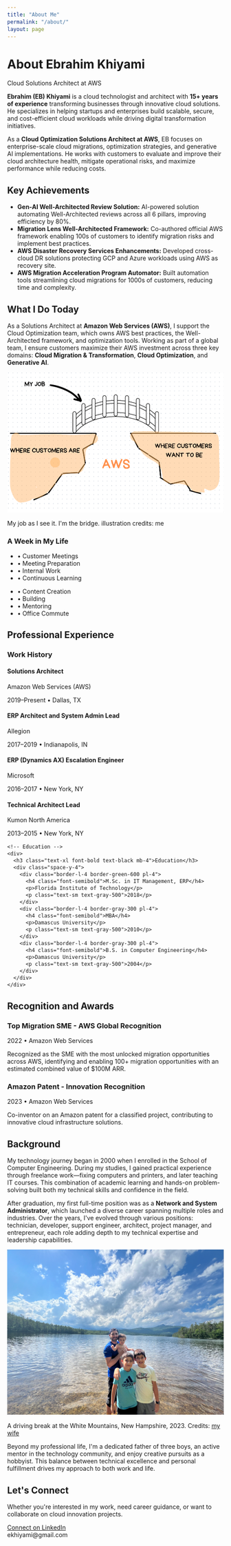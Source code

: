 ```yaml
---
title: "About Me"
permalink: "/about/"
layout: page
---
```


<div class="max-w-4xl mx-auto px-4 py-8">

<!-- Header -->
<div class="text-center mb-12">
  <h1 class="text-4xl font-bold text-black mb-4">About Ebrahim Khiyami</h1>
  <p class="text-xl text-gray-600">Cloud Solutions Architect at AWS</p>
</div>

<!-- Bio -->
<div class="mb-12">
  <p class="text-lg leading-relaxed mb-6">
    <strong>Ebrahim (EB) Khiyami</strong> is a cloud technologist and architect with <strong>15+ years of experience</strong> transforming businesses through innovative cloud solutions. He specializes in helping startups and enterprises build scalable, secure, and cost-efficient cloud workloads while driving digital transformation initiatives.
  </p>
  
  <p class="text-lg leading-relaxed mb-6">
    As a <strong>Cloud Optimization Solutions Architect at AWS</strong>, EB focuses on enterprise-scale cloud migrations, optimization strategies, and generative AI implementations. He works with customers to evaluate and improve their cloud architecture health, mitigate operational risks, and maximize performance while reducing costs.
  </p>
</div>

<!-- Key Achievements -->
<div class="bg-blue-50 rounded-lg p-6 mb-12">
  <h2 class="text-2xl font-bold text-black mb-4">Key Achievements</h2>
  <ul class="space-y-3">
    <li><strong>Gen-AI Well-Architected Review Solution:</strong> AI-powered solution automating Well-Architected reviews across all 6 pillars, improving efficiency by 80%.</li>
    <li><strong>Migration Lens Well-Architected Framework:</strong> Co-authored official AWS framework enabling 100s of customers to identify migration risks and implement best practices.</li>
    <li><strong>AWS Disaster Recovery Services Enhancements:</strong> Developed cross-cloud DR solutions protecting GCP and Azure workloads using AWS as recovery site.</li>
    <li><strong>AWS Migration Acceleration Program Automator:</strong> Built automation tools streamlining cloud migrations for 1000s of customers, reducing time and complexity.</li>
  </ul>
</div>

<!-- Current Role -->
<div class="mb-12">
  <h2 class="text-2xl font-bold text-black mb-6">What I Do Today</h2>
  
  <p class="text-lg leading-relaxed mb-6">
    As a Solutions Architect at <strong>Amazon Web Services (AWS)</strong>, I support the Cloud Optimization team, which owns AWS best practices, the Well-Architected framework, and optimization tools. Working as part of a global team, I ensure customers maximize their AWS investment across three key domains: <strong>Cloud Migration & Transformation</strong>, <strong>Cloud Optimization</strong>, and <strong>Generative AI</strong>.
  </p>
  
  <div class="text-center mb-8">
    <img src="/assets/myjob2.png" alt="EB AWS Job Illustration" class="w-full max-w-2xl mx-auto rounded-lg shadow-lg">
    <p class="text-sm text-gray-500 mt-2 italic">My job as I see it. I'm the bridge. illustration credits: me</p>
  </div>
  
  <h3 class="text-xl font-bold text-black mb-4">A Week in My Life</h3>
  <div class="grid grid-cols-1 md:grid-cols-2 gap-4">
    <div>
      <ul class="space-y-2">
        <li>• Customer Meetings</li>
        <li>• Meeting Preparation</li>
        <li>• Internal Work</li>
        <li>• Continuous Learning</li>
      </ul>
    </div>
    <div>
      <ul class="space-y-2">
        <li>• Content Creation</li>
        <li>• Building</li>
        <li>• Mentoring</li>
        <li>• Office Commute</li>
      </ul>
    </div>
  </div>
</div>

<!-- Experience -->
<div class="mb-12">
  <h2 class="text-2xl font-bold text-black mb-6">Professional Experience</h2>
  
  <div class="grid grid-cols-1 md:grid-cols-2 gap-8">
    <!-- Work History -->
    <div>
      <h3 class="text-xl font-bold text-black mb-4">Work History</h3>
      <div class="space-y-4">
        <div class="border-l-4 border-blue-600 pl-4">
          <h4 class="font-semibold">Solutions Architect</h4>
          <p class="text-blue-600">Amazon Web Services (AWS)</p>
          <p class="text-sm text-gray-500">2019–Present • Dallas, TX</p>
        </div>
        <div class="border-l-4 border-gray-300 pl-4">
          <h4 class="font-semibold">ERP Architect and System Admin Lead</h4>
          <p>Allegion</p>
          <p class="text-sm text-gray-500">2017–2019 • Indianapolis, IN</p>
        </div>
        <div class="border-l-4 border-gray-300 pl-4">
          <h4 class="font-semibold">ERP (Dynamics AX) Escalation Engineer</h4>
          <p>Microsoft</p>
          <p class="text-sm text-gray-500">2016–2017 • New York, NY</p>
        </div>
        <div class="border-l-4 border-gray-300 pl-4">
          <h4 class="font-semibold">Technical Architect Lead</h4>
          <p>Kumon North America</p>
          <p class="text-sm text-gray-500">2013–2015 • New York, NY</p>
        </div>
      </div>
    </div>
    
    <!-- Education -->
    <div>
      <h3 class="text-xl font-bold text-black mb-4">Education</h3>
      <div class="space-y-4">
        <div class="border-l-4 border-green-600 pl-4">
          <h4 class="font-semibold">M.Sc. in IT Management, ERP</h4>
          <p>Florida Institute of Technology</p>
          <p class="text-sm text-gray-500">2018</p>
        </div>
        <div class="border-l-4 border-gray-300 pl-4">
          <h4 class="font-semibold">MBA</h4>
          <p>Damascus University</p>
          <p class="text-sm text-gray-500">2010</p>
        </div>
        <div class="border-l-4 border-gray-300 pl-4">
          <h4 class="font-semibold">B.S. in Computer Engineering</h4>
          <p>Damascus University</p>
          <p class="text-sm text-gray-500">2004</p>
        </div>
      </div>
    </div>
  </div>
</div>

<!-- Recognition -->
<div class="bg-yellow-50 rounded-lg p-6 mb-12">
  <h2 class="text-2xl font-bold text-black mb-4">Recognition and Awards</h2>
  <div class="space-y-4">
    <div>
      <h3 class="text-lg font-semibold text-black">Top Migration SME - AWS Global Recognition</h3>
      <p class="text-sm text-gray-500 mb-2">2022 • Amazon Web Services</p>
      <p>Recognized as the SME with the most unlocked migration opportunities across AWS, identifying and enabling 100+ migration opportunities with an estimated combined value of $100M ARR.</p>
    </div>
    <div>
      <h3 class="text-lg font-semibold text-black">Amazon Patent - Innovation Recognition</h3>
      <p class="text-sm text-gray-500 mb-2">2023 • Amazon Web Services</p>
      <p>Co-inventor on an Amazon patent for a classified project, contributing to innovative cloud infrastructure solutions.</p>
    </div>
  </div>
</div>

<!-- Background -->
<div class="mb-12">
  <h2 class="text-2xl font-bold text-black mb-6">Background</h2>
  
  <p class="text-lg leading-relaxed mb-6">
    My technology journey began in 2000 when I enrolled in the School of Computer Engineering. During my studies, I gained practical experience through freelance work—fixing computers and printers, and later teaching IT courses. This combination of academic learning and hands-on problem-solving built both my technical skills and confidence in the field.
  </p>
  
  <p class="text-lg leading-relaxed mb-6">
    After graduation, my first full-time position was as a <strong>Network and System Administrator</strong>, which launched a diverse career spanning multiple roles and industries. Over the years, I've evolved through various positions: technician, developer, support engineer, architect, project manager, and entrepreneur, each role adding depth to my technical expertise and leadership capabilities.
  </p>
  
  <div class="text-center mb-6">
    <img src="/assets/me.png" alt="EB casual photo" class="w-full max-w-2xl mx-auto rounded-lg shadow-lg">
    <p class="text-sm text-gray-500 mt-2 italic">A driving break at the White Mountains, New Hampshire, 2023. Credits: <a href="https://www.linkedin.com/in/hala-jamal/" target="_blank" class="text-black hover:underline">my wife</a></p>
  </div>
  
  <p class="text-lg leading-relaxed">
    Beyond my professional life, I'm a dedicated father of three boys, an active mentor in the technology community, and enjoy creative pursuits as a hobbyist. This balance between technical excellence and personal fulfillment drives my approach to both work and life.
  </p>
</div>

<!-- Connect -->
<div class="text-center bg-gray-50 rounded-lg p-8">
  <h2 class="text-2xl font-bold text-black mb-4">Let's Connect</h2>
  <p class="text-lg text-gray-600 mb-6">
    Whether you're interested in my work, need career guidance, or want to collaborate on cloud innovation projects.
  </p>
  <div class="flex flex-col sm:flex-row gap-4 justify-center items-center">
    <a href="https://www.linkedin.com/in/eb-khiyami/" target="_blank" class="inline-flex items-center px-6 py-3 bg-blue-600 text-white rounded-lg hover:bg-blue-700 transition-colors font-semibold">
      <i data-lucide="linkedin" class="w-5 h-5 mr-2"></i>Connect on LinkedIn
    </a>
    <div class="flex items-center px-4 py-2 bg-white border border-gray-300 rounded-lg">
      <i data-lucide="mail" class="w-5 h-5 mr-2 text-gray-500"></i>
      <span class="text-gray-700">ekhiyami@gmail.com</span>
    </div>
  </div>
</div>

</div>

<!-- Quick Contact Floating Button -->
<div class="fixed bottom-6 right-6 z-40">
  <a href="https://topmate.io/ekhiyami/1354001?utm_source=spotlight&utm_campaign=ekhiyami" target="_blank" class="bg-blue-600 text-white p-4 rounded-full shadow-lg hover:bg-blue-700 transition-all duration-200 hover:scale-110">
    <i data-lucide="message-circle" class="w-6 h-6"></i>
  </a>
</div>

<script src="https://unpkg.com/lucide@latest"></script>
<script>
lucide.createIcons();
</script>